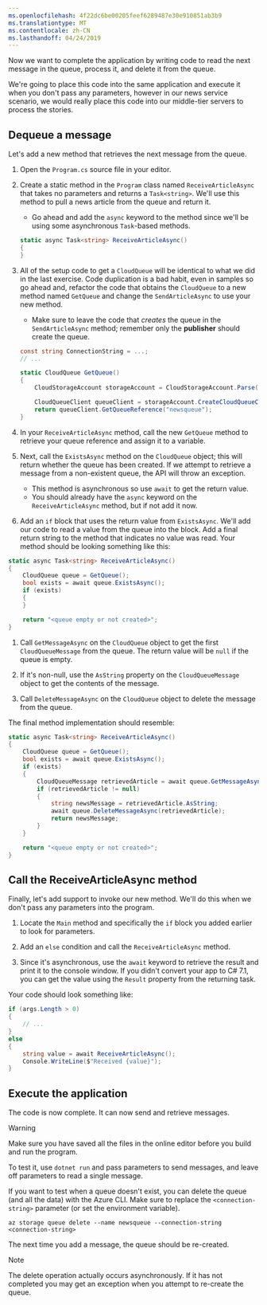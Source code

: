 ```yaml
---
ms.openlocfilehash: 4f22dc6be00205feef6289487e30e910851ab3b9
ms.translationtype: MT
ms.contentlocale: zh-CN
ms.lasthandoff: 04/24/2019
---
```

Now we want to complete the application by writing code to read the next message in the queue, process it, and delete it from the queue. 

We're going to place this code into the same application and execute it when you don't pass any parameters, however in our news service scenario, we would really place this code into our middle-tier servers to process the stories.

## <a name="dequeue-a-message"></a>Dequeue a message

Let's add a new method that retrieves the next message from the queue.

1. Open the `Program.cs` source file in your editor.

1. Create a static method in the `Program` class named `ReceiveArticleAsync` that takes no parameters and returns a `Task<string>`. We'll use this method to pull a news article from the queue and return it.
    - Go ahead and add the `async` keyword to the method since we'll be using some asynchronous `Task`-based methods.

    ```csharp
    static async Task<string> ReceiveArticleAsync()
    {
    }

1. All of the setup code to get a `CloudQueue` will be identical to what we did in the last exercise. Code duplication is a bad habit, even in samples so go ahead and, refactor the code that obtains the `CloudQueue` to a new method named `GetQueue` and change the `SendArticleAsync` to use your new method.
     - Make sure to leave the code that _creates_ the queue in the `SendArticleAsync` method; remember only the **publisher** should create the queue.

    ```csharp
    const string ConnectionString = ...;
    // ...

    static CloudQueue GetQueue()
    {
        CloudStorageAccount storageAccount = CloudStorageAccount.Parse(ConnectionString);
    
        CloudQueueClient queueClient = storageAccount.CreateCloudQueueClient();
        return queueClient.GetQueueReference("newsqueue");
    }
    ```
    
1. In your `ReceiveArticleAsync` method, call the new `GetQueue` method to retrieve your queue reference and assign it to a variable.

1. Next, call the `ExistsAsync` method on the `CloudQueue` object; this will return whether the queue has been created. If we attempt to retrieve a message from a non-existent queue, the API will throw an exception.
    - This method is asynchronous so use `await` to get the return value.
    - You should already have the `async` keyword on the `ReceiveArticleAsync` method, but if not add it now.


1. Add an `if` block that uses the return value from `ExistsAsync`. We'll add our code to read a value from the queue into the block. Add a final return string to the method that indicates no value was read. Your method should be looking something like this:

```csharp
static async Task<string> ReceiveArticleAsync()
{
    CloudQueue queue = GetQueue();
    bool exists = await queue.ExistsAsync();
    if (exists)
    {
    }

    return "<queue empty or not created>";
}
```

1. Call `GetMessageAsync` on the `CloudQueue` object to get the first `CloudQueueMessage` from the queue. The return value will be `null` if the queue is empty.

1. If it's non-null, use the `AsString` property on the `CloudQueueMessage` object to get the contents of the message.

1. Call `DeleteMessageAsync` on the `CloudQueue` object to delete the message from the queue.

The final method implementation should resemble:

```csharp
static async Task<string> ReceiveArticleAsync()
{
    CloudQueue queue = GetQueue();
    bool exists = await queue.ExistsAsync();
    if (exists)
    {
        CloudQueueMessage retrievedArticle = await queue.GetMessageAsync();
        if (retrievedArticle != null)
        {
            string newsMessage = retrievedArticle.AsString;
            await queue.DeleteMessageAsync(retrievedArticle);
            return newsMessage;
        }
    }

    return "<queue empty or not created>";
}
```

## <a name="call-the-receivearticleasync-method"></a>Call the ReceiveArticleAsync method

Finally, let's add support to invoke our new method. We'll do this when we don't pass any parameters into the program.

1. Locate the `Main` method and specifically the `if` block you added earlier to look for parameters.

1. Add an `else` condition and call the `ReceiveArticleAsync` method. 

1. Since it's asynchronous, use the `await` keyword to retrieve the result and print it to the console window. If you didn't convert your app to C# 7.1, you can get the value using the `Result` property from the returning task.

Your code should look something like:

```csharp
if (args.Length > 0)
{
    // ...
}
else
{
    string value = await ReceiveArticleAsync();
    Console.WriteLine($"Received {value}");
}
```

## <a name="execute-the-application"></a>Execute the application

The code is now complete. It can now send and retrieve messages. 

> [!WARNING]
> Make sure you have saved all the files in the online editor before you build and run the program.

To test it, use `dotnet run` and pass parameters to send messages, and leave off parameters to read a single message.

If you want to test when a queue doesn't exist, you can delete the queue (and all the data) with the Azure CLI. Make sure to replace the `<connection-string>` parameter (or set the environment variable).

```azurecli
az storage queue delete --name newsqueue --connection-string <connection-string> 
```

The next time you add a message, the queue should be re-created.

> [!NOTE]
> The delete operation actually occurs asynchronously. If it has not completed you may get an exception when you attempt to re-create the queue.